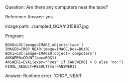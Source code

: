 Question: Are there any computers near the tape?

Reference Answer: yes

Image path: ./sampled_GQA/n315887.jpg

Program:

```
BOX0=LOC(image=IMAGE,object='tape')
IMAGE0=CROP_NEAR(image=IMAGE,box=BOX0)
BOX1=LOC(image=IMAGE0,object='computers')
ANSWER0=COUNT(box=BOX1)
ANSWER1=EVAL(expr="'yes' if {ANSWER0} > 0 else 'no'")
FINAL_RESULT=RESULT(var=ANSWER1)
```
Answer: Runtime error: 'CROP_NEAR'

